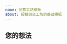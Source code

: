 ```yaml
---
name: 创意工坊模板
about: 投稿创意工坊的基础模板
---
```

## 您的想法
<!-- 详细描述您的想法，方便我们快速了解您的思路 -->
<!-- 本分区的规范只需要您有一个大概框架后提交pull request即可，我们仅审核代码规范和内容上的问题 -->



